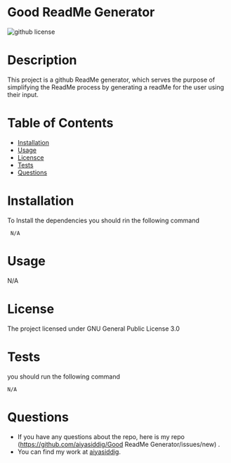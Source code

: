 # Good ReadMe Generator

  ![github license](https://img.shields.io/badge/license-GPL%203.0-blue)

  # Description 
   This project is a github ReadMe generator, which serves the purpose of simplifying the ReadMe process by generating a readMe for the user using their input.

  # Table of Contents 

  * [Installation](#installation)
  * [Usage](#usage)
  * [Licensce](#license)
  * [Tests](#test)
  * [Questions](#Questions)

  # Installation
  To Install the dependencies you should rin the following command
  <pre><code> N/A</code></pre>

  # Usage
  N/A

  # License
  The project licensed under 
  GNU General Public License 3.0

  # Tests
  you should run the following command 
  <pre><code>N/A</code></pre>
  
  # Questions
  * If you have any questions about the repo, here is my repo 
  (https://github.com/aiyasiddig/Good ReadMe Generator/issues/new) . 
  * You can find  my work at [aiyasiddig](https://github.com/aiyasiddig).
  